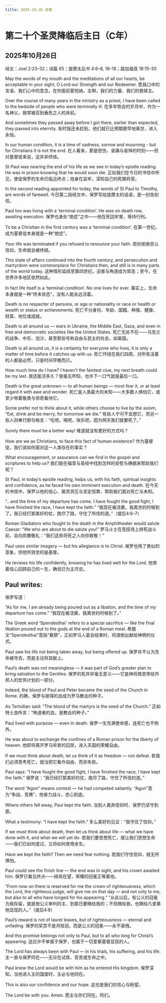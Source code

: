 ```yaml
---
title: 2025-10-26 讲章
---
```

# 第二十个圣灵降临后主日（C年）

## 2025年10月26日
经文：Joel 2:23–32；诗篇 65；提摩太后书 4:6–8, 16–18；路加福音 18:15–30

May the words of my mouth and the meditations of all our hearts, be acceptable in your sight, O Lord our Strength and our Redeemer.
愿我口中的言语、我们心中的意念，在你面前蒙悦纳，主啊，我们的力量、我们的救赎主。

Over the course of many years in the ministry as a priest, I have been called to the bedside of people who were terminally ill.
在多年牧会的岁月中，作为一名神父，我常被召到垂危之人的床前。

And sometimes they passed away before I got there, earlier than expected, they passed into eternity.
有时我还未赶到，他们就已比预期更早地离世，进入永恒。

In our human condition, it is a time of sadness, sorrow and mourning - but for Christians it is not the end.
在人看来，那是悲伤、哀痛与哀悼的时刻——但对基督徒来说，这并非终结。

St Paul was nearing the end of his life as we see in today’s epistle reading. He was in prison knowing that he would soon die.
正如我们在今日的书信中所见，使徒保罗的生命已临近终点；他身在监牢，深知自己的死期将至。

In the second reading appointed for today, the words of St Paul to Timothy, are words of farewell.
今日第二段经文中，保罗写给提摩太的话语，是一封告别信。

Paul too was living with a ‘terminal condition’. He was on death row, awaiting execution.
保罗也身处“绝症”之中——他在死囚牢里，等待行刑。

To be a Christian in the first century was a ‘terminal condition’.
在第一世纪，成为基督徒本身就是一种“绝症”。

Your life was terminated if you refused to renounce your faith.
若你拒绝否认信仰，生命就会被终结。

This state of affairs continued into the fourth century, and persecution and martyrdom were commonplace for Christians then, and still is in many parts of the world today.
这种情形延续至第四世纪，迫害与殉道成为常态；至今，在世界许多地区依然如此。

In fact life itself is a ‘terminal condition’. No one lives for ever.
事实上，生命本身就是一种“终末状态”，没有人能永远活着。

Death is no respecter of persons, or age or nationality or race or health or wealth or status or achievements.
死亡不分身份、年龄、国籍、种族、健康、财富、地位或成就。

Death is all around us — wars in Ukraine, the Middle East, Gaza, and even in free and democratic societies like the United States.
死亡无处不在——乌克兰的战争、中东、加沙，甚至那些号称自由与民主的社会，如美国。

Death is all around us, it is a certainty for everyone who lives, it is only a matter of time before it catches up with us.
死亡环绕在我们四周，对所有活着的人都是必然，只是时间早晚而已。

How much time do I have? I haven’t the faintest clue, my next breath could be my last.
我还能活多久？我毫无所知，也许下一口气就是最后一口。

Death is the great unknown — to all human beings — most fear it, or at least regard it with awe and wonder.
死亡是人类最大的未知——大多数人惧怕它，或至少带着敬畏与惊奇看待它。

Some prefer not to think about it, while others choose to live by the axiom, “Eat, drink and be merry, for tomorrow we die.”
有些人宁可不去想它，而另一些人则奉行那句格言：“吃吧，喝吧，快乐吧，因为明天我们就要死了。”

Surely there must be a better way!
难道就没有更好的方式吗？

How are we as Christians, to face this fact of human existence?
作为基督徒，我们该如何面对这一人类存在的事实？

What encouragement, or assurance can we find in the gospel and scriptures to help us?
我们能在福音与圣经中找到怎样的安慰与确据来帮助我们呢？

St Paul, in today’s epistle reading, helps us, with his faith, spiritual insights and confidence, as he faced his own imminent execution and death.
在今天的书信中，保罗以他的信心、属灵洞见与坚定信靠，帮助我们面对死亡与未知。

“…and the time of my departure has come. I have fought the good fight, I have finished the race, I have kept the faith.”
“我现在被浇奠，我离世的时候到了。我已经打那美好的仗，跑尽了路，守住了所信的道。”（提后4:6–7）

Roman Gladiators who fought to the death in the Amphitheater would salute Caesar: “We who are about to die salute you!”
罗马斗士在竞技场上拼死战斗前，会向凯撒敬礼：“我们这些将死之人向你致敬！”

Paul uses similar imagery — but his allegiance is to Christ.
保罗也用了类似的意象，但他所效忠的是基督。

He reviews his life confidently, knowing he has lived well for the Lord.
他带着信心回顾自己的一生，确信已为主尽忠。

## Paul writes:
保罗写道：

“As for me, I am already being poured out as a libation, and the time of my departure has come.”
“我现在被浇奠，我离世的时候到了。”

The Greek word ‘Spendesthai’ refers to a special sacrifice — like the final libation poured out to the gods at the end of a Roman meal.
希腊文“Spendesthai”意指“奠祭”，正如罗马人宴会结束时，将酒倒出献给神明的仪式。

Paul saw his life not being taken away, but being offered up.
保罗并不认为生命被夺去，而是主动将其献上。

Paul’s death was not meaningless — it was part of God’s greater plan to bring salvation to the Gentiles.
保罗的死并非毫无意义——它是神将救恩带给外邦人的宏伟计划的一部分。

Indeed, the blood of Paul and Peter became the seed of the Church in Rome.
的确，保罗与彼得的血成为罗马教会的种子。

As Tertullian said: “The blood of the martyrs is the seed of the Church.”
正如特土良所言：“殉道者的血，是教会的种子。”

Paul lived with purpose — even in death.
保罗一生充满使命感，连死亡也不例外。

He was about to exchange the confines of a Roman prison for the liberty of heaven.
他即将离开罗马牢房的囚禁，进入天国的荣耀自由。

If we must think about death, let us think of it as freedom — not defeat.
若我们必须思考死亡，就当把它看作自由，而非失败。

Paul says: “I have fought the good fight, I have finished the race, I have kept the faith.”
保罗说：“我已经打那美好的仗，跑尽了路，守住了所信的道。”

The word “Agon” means contest — he had competed valiantly.
“Agon”意为“争战、竞赛”，他奋力战斗，忠心到底。

Where others fell away, Paul kept the faith.
当别人离弃信仰时，保罗仍坚守到底。

What a testimony: “I have kept the faith.”
多么美好的见证：“我守住了信仰。”

If we must think about death, then let us think about life — what we have done with it, and what we will yet do.
若我们要思想死亡，就让我们思想生命——我们已如何度过，又将如何使用余生。

Have we kept the faith? Then we need fear nothing.
若我们守住信仰，就无所惧怕。

Paul could see the finish line — the end was in sight, and his crown awaited him.
保罗已看见终点——结局在望，荣耀的冠冕正等着他。

“From now on there is reserved for me the crown of righteousness, which the Lord, the righteous judge, will give me on that day — and not only to me, but also to all who have longed for his appearing.”
“从此以后，有公义的冠冕为我存留，就是按公义审判的主，到那日要赐给我的；不但赐给我，也赐给凡爱慕他显现的人。”（提后4:8）

Paul’s reward is not of laurel leaves, but of righteousness — eternal and unfading.
保罗的奖赏不是月桂冠，而是公义的冠冕——永不衰残。

And this promise belongs not only to Paul, but to all who long for Christ’s appearing.
这应许不单属于保罗，也属于一切爱慕基督显现的人。

The Lord has always been with Paul — in his trials, his suffering, and his life.
主一直与保罗同在——无论在试炼、受苦或生命之中。

Paul knew the Lord would be with him as he entered His kingdom.
保罗深知，当他进入主的国度时，主必与他同在。

This is also our confidence and our hope.
这也是我们的信心与盼望。

The Lord be with you. Amen.
愿主与你们同在。阿们。
